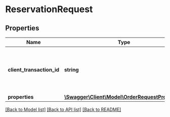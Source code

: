 # ReservationRequest

## Properties
Name | Type | Description | Notes
------------ | ------------- | ------------- | -------------
**client_transaction_id** | **string** | Unique identifier for this request, generated by the client | 
**properties** | [**\Swagger\Client\Model\OrderRequestProperties**](OrderRequestProperties.md) |  | 

[[Back to Model list]](../README.md#documentation-for-models) [[Back to API list]](../README.md#documentation-for-api-endpoints) [[Back to README]](../README.md)


